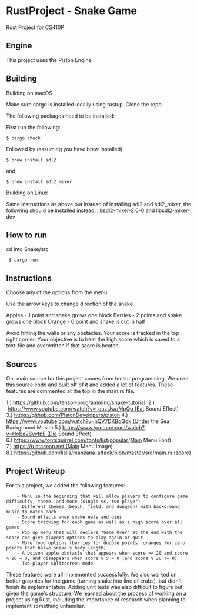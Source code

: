 # RustProject - Snake Game
Rust Project for CS410P

## Engine
This project uses the Piston Engine

## Building

Building on macOS

Make sure cargo is installed locally using rustup. Clone the repo.

The following packages need to be installed:

First run the following: 

```
$ cargo check
```

Followed by (assuming you have brew installed): 

```
$ brew install sdl2
```
and

```
$ brew install sdl2_mixer
```

Building on Linux

Same instructions as above but instead of installing sdl2 and sdl2_mixer, 
the following should be installed instead: libsdl2-mixer-2.0-0 and libsdl2-mixer-dev

## How to run

cd into Snake/src

```
 $ cargo run
```

## Instructions

Choose any of the options from the menu

Use the arrow keys to change direction of the snake

Apples - 1 point and snake grows one block
Berries - 2 points and snake grows one block
Orange - 0 point and snake is cut in half

Avoid hitting the walls or any obstacles. Your score is tracked in the top right corner.
Your objective is to beat the high score which is saved to a text-file and overwritten if
that score is beaten.

## Sources

Our main source for this project comes from tensor programming. We used this source code and built off of it and added a lot of features. 
These features are commented at the top in the main.rs file.

1.) https://github.com/tensor-programming/snake-tutorial 
2.)  https://www.youtube.com/watch?v=_oazUwpMpQg (Eat Sound Effect) 
3.) https://github.com/PistonDevelopers/piston
4.) https://www.youtube.com/watch?v=nQV7DKBqGdk (Under the Sea Background Music)
5.) https://www.youtube.com/watch?v=HoBa2SyvtpE (Die Sound Effect) 
6.) https://www.fontsquirrel.com/fonts/list/popular(Main Menu Font)
7.) https://rustacean.net (Main Menu Image)
8.) https://github.com/lislis/manzana-attack/blob/master/src/main.rs (score)

## Project Writeup

For this project, we added the following features: 

        - Menu in the beginning that will allow players to configure game difficulty, theme, and mode (single vs. two player)
        - Different themes (beach, field, and dungeon) with background music to match each
        - Sound effects when snake eats and dies
        - Score tracking for each game as well as a high score over all games
        - Pop up menu that will declare "Game Over" at the end with the score and give players options to play again or quit
        - More food options (berries for double points, oranges for zero points that halve snake's body length)
        - A poison apple obstacle that appears when score >= 20 and score % 20 = 0, and disappears when score % 5 = 0 (and score % 20 != 0)
        - Two-player splitscreen mode

These features were all implemented successfully. We also worked on better graphics for the game (turning snake into line of crabs), but didn't finish its implementation. Adding unit tests was also difficult to figure out given the game's structure. We learned about the process of working on a project using Rust, including the importance of research when planning to implement something unfamiliar.
